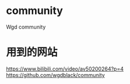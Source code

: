 # community
Wgd community
# 用到的网站
https://www.bilibili.com/video/av50200264?p=4
https://github.com/wgdblack/community
